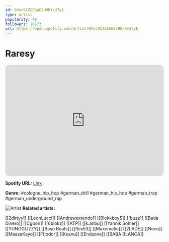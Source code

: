 ```yaml
---
id: 0Vvc9IZCESWE7HOhYvJ7yE
type: artist
popularity: 48
followers: 10573
url: https://open.spotify.com/artist/0Vvc9IZCESWE7HOhYvJ7yE
---
```

# Raresy

<iframe style="border-radius:12px" src="https://open.spotify.com/embed/artist/0Vvc9IZCESWE7HOhYvJ7yE" width="100%" height="352" frameBorder="0" allowfullscreen="" allow="autoplay; clipboard-write; encrypted-media; fullscreen; picture-in-picture" loading="lazy"></iframe>

**Spotify URL:** [Link](https://open.spotify.com/artist/0Vvc9IZCESWE7HOhYvJ7yE)

**Genre:**  #cologne_hip_hop #german_drill #german_hip_hop #german_trap #german_underground_rap

![Artist](https://i.scdn.co/image/ab6761610000e5eb543c25e04da42bf1939bd4b1)
**Related artists:**

[[2dirtyy]]
[[LeonLucci]]
[[Andrewextendo]]
[[Blokkboy$]]
[[buzz]]
[[Bada Dinero]]
[[Cgoon]]
[[6blokz]]
[[ATP]]
[[k.anbu]]
[[Yannik Sohler]]
[[YUNGGLIZZY]]
[[Baso Beats]]
[[flex53]]
[[Maxomatic]]
[[2LADE]]
[[Neco]]
[[MaazaKayo]]
[[Ffjodor]]
[[Keanu]]
[[Endzone]]
[[BABA BLANCA]]
